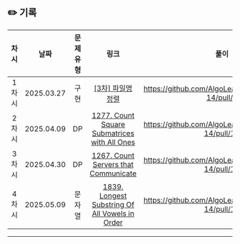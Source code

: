 ## ✏️ 기록   

| 차시 |    날짜    | 문제유형 | 링크 | 풀이 |
|:----:|:---------:|:----:|:-----:|:----:|
| 1차시 | 2025.03.27 |  구현  | [[3차] 파일명 정렬](https://school.programmers.co.kr/learn/courses/30/lessons/17686)|https://github.com/AlgoLeadMe/AlgoLeadMe-14/pull/1|
| 2차시 | 2025.04.09 |  DP  | [1277. Count Square Submatrices with All Ones](https://leetcode.com/problems/count-square-submatrices-with-all-ones/description/?envType=problem-list-v2&envId=dynamic-programming)|https://github.com/AlgoLeadMe/AlgoLeadMe-14/pull/11|
| 3차시 | 2025.04.30 |  DP  | [1267. Count Servers that Communicate](https://leetcode.com/problems/count-servers-that-communicate/description/?envType=daily-question&envId=2025-04-29)|https://github.com/AlgoLeadMe/AlgoLeadMe-14/pull/16|
| 4차시 | 2025.05.09 |  문자열  | [1839. Longest Substring Of All Vowels in Order](https://leetcode.com/problems/longest-substring-of-all-vowels-in-order/description/)|https://github.com/AlgoLeadMe/AlgoLeadMe-14/pull/19|
---
